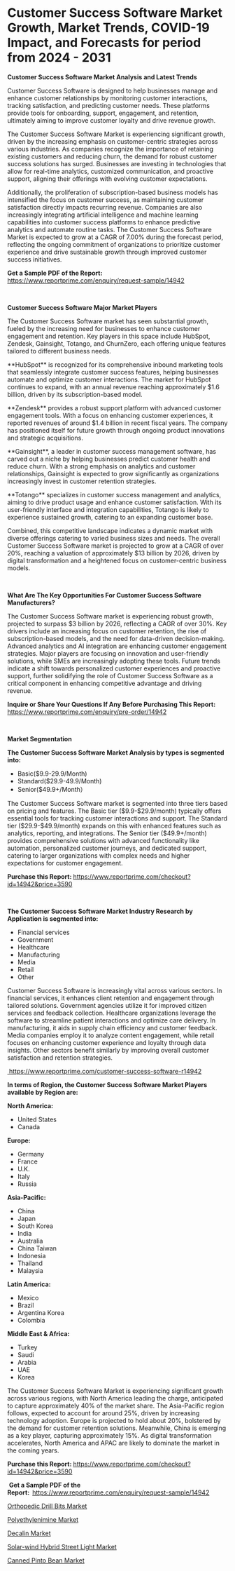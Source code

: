 <p><h1>Customer Success Software Market Growth, Market Trends, COVID-19 Impact, and Forecasts for period from 2024 - 2031</h1></p><p><strong>Customer Success Software Market Analysis and Latest Trends</strong></p>
<p><p>Customer Success Software is designed to help businesses manage and enhance customer relationships by monitoring customer interactions, tracking satisfaction, and predicting customer needs. These platforms provide tools for onboarding, support, engagement, and retention, ultimately aiming to improve customer loyalty and drive revenue growth.</p><p>The Customer Success Software Market is experiencing significant growth, driven by the increasing emphasis on customer-centric strategies across various industries. As companies recognize the importance of retaining existing customers and reducing churn, the demand for robust customer success solutions has surged. Businesses are investing in technologies that allow for real-time analytics, customized communication, and proactive support, aligning their offerings with evolving customer expectations.</p><p>Additionally, the proliferation of subscription-based business models has intensified the focus on customer success, as maintaining customer satisfaction directly impacts recurring revenue. Companies are also increasingly integrating artificial intelligence and machine learning capabilities into customer success platforms to enhance predictive analytics and automate routine tasks. The Customer Success Software Market is expected to grow at a CAGR of 7.00% during the forecast period, reflecting the ongoing commitment of organizations to prioritize customer experience and drive sustainable growth through improved customer success initiatives.</p></p>
<p><strong>Get a Sample PDF of the Report:&nbsp;</strong> <a href="https://www.reportprime.com/enquiry/request-sample/14942?utm_campaign=1558&utm_medium=2&utm_source=Github&utm_content=ia&utm_term=29112024&utm_id=customer-success-software">https://www.reportprime.com/enquiry/request-sample/14942</a></p>
<p>&nbsp;</p>
<p><strong>Customer Success Software Major Market Players</strong></p>
<p><p>The Customer Success Software market has seen substantial growth, fueled by the increasing need for businesses to enhance customer engagement and retention. Key players in this space include HubSpot, Zendesk, Gainsight, Totango, and ChurnZero, each offering unique features tailored to different business needs.</p><p>**HubSpot** is recognized for its comprehensive inbound marketing tools that seamlessly integrate customer success features, helping businesses automate and optimize customer interactions. The market for HubSpot continues to expand, with an annual revenue reaching approximately $1.6 billion, driven by its subscription-based model.</p><p>**Zendesk** provides a robust support platform with advanced customer engagement tools. With a focus on enhancing customer experiences, it reported revenues of around $1.4 billion in recent fiscal years. The company has positioned itself for future growth through ongoing product innovations and strategic acquisitions.</p><p>**Gainsight**, a leader in customer success management software, has carved out a niche by helping businesses predict customer health and reduce churn. With a strong emphasis on analytics and customer relationships, Gainsight is expected to grow significantly as organizations increasingly invest in customer retention strategies.</p><p>**Totango** specializes in customer success management and analytics, aiming to drive product usage and enhance customer satisfaction. With its user-friendly interface and integration capabilities, Totango is likely to experience sustained growth, catering to an expanding customer base.</p><p>Combined, this competitive landscape indicates a dynamic market with diverse offerings catering to varied business sizes and needs. The overall Customer Success Software market is projected to grow at a CAGR of over 20%, reaching a valuation of approximately $13 billion by 2026, driven by digital transformation and a heightened focus on customer-centric business models.</p></p>
<p>&nbsp;</p>
<p><strong>What Are The Key Opportunities For Customer Success Software Manufacturers?</strong></p>
<p><p>The Customer Success Software market is experiencing robust growth, projected to surpass $3 billion by 2026, reflecting a CAGR of over 30%. Key drivers include an increasing focus on customer retention, the rise of subscription-based models, and the need for data-driven decision-making. Advanced analytics and AI integration are enhancing customer engagement strategies. Major players are focusing on innovation and user-friendly solutions, while SMEs are increasingly adopting these tools. Future trends indicate a shift towards personalized customer experiences and proactive support, further solidifying the role of Customer Success Software as a critical component in enhancing competitive advantage and driving revenue.</p></p>
<p><strong>Inquire or Share Your Questions If Any Before Purchasing This Report:</strong> <a href="https://www.reportprime.com/enquiry/pre-order/14942?utm_campaign=1558&utm_medium=2&utm_source=Github&utm_content=ia&utm_term=29112024&utm_id=customer-success-software">https://www.reportprime.com/enquiry/pre-order/14942</a></p>
<p>&nbsp;</p>
<p><strong>Market Segmentation</strong></p>
<p><strong>The Customer Success Software Market Analysis by types is segmented into:</strong></p>
<p><ul><li>Basic($9.9-29.9/Month)</li><li>Standard($29.9-49.9/Month)</li><li>Senior($49.9+/Month）</li></ul></p>
<p><p>The Customer Success Software market is segmented into three tiers based on pricing and features. The Basic tier ($9.9-$29.9/month) typically offers essential tools for tracking customer interactions and support. The Standard tier ($29.9-$49.9/month) expands on this with enhanced features such as analytics, reporting, and integrations. The Senior tier ($49.9+/month) provides comprehensive solutions with advanced functionality like automation, personalized customer journeys, and dedicated support, catering to larger organizations with complex needs and higher expectations for customer engagement.</p></p>
<p><strong>Purchase this Report:&nbsp;</strong><a href="https://www.reportprime.com/checkout?id=14942&price=3590&utm_campaign=1558&utm_medium=2&utm_source=Github&utm_content=ia&utm_term=29112024&utm_id=customer-success-software">https://www.reportprime.com/checkout?id=14942&price=3590</a></p>
<p>&nbsp;</p>
<p><strong>The Customer Success Software Market Industry Research by Application is segmented into:</strong></p>
<p><ul><li>Financial services</li><li>Government</li><li>Healthcare</li><li>Manufacturing</li><li>Media</li><li>Retail</li><li>Other</li></ul></p>
<p><p>Customer Success Software is increasingly vital across various sectors. In financial services, it enhances client retention and engagement through tailored solutions. Government agencies utilize it for improved citizen services and feedback collection. Healthcare organizations leverage the software to streamline patient interactions and optimize care delivery. In manufacturing, it aids in supply chain efficiency and customer feedback. Media companies employ it to analyze content engagement, while retail focuses on enhancing customer experience and loyalty through data insights. Other sectors benefit similarly by improving overall customer satisfaction and retention strategies.</p></p>
<p><a href="https://www.reportprime.com/customer-success-software-r14942?utm_campaign=1558&utm_medium=2&utm_source=Github&utm_content=ia&utm_term=29112024&utm_id=customer-success-software">&nbsp;https://www.reportprime.com/customer-success-software-r14942</a></p>
<p><strong>In terms of Region, the Customer Success Software Market Players available by Region are:</strong></p>
<p>
    <p> <strong> North America: </strong>
        <ul>
            <li>United States</li>
            <li>Canada</li>
        </ul>
        </p> 
    <p> <strong> Europe: </strong>
        <ul>
            <li>Germany</li>
            <li>France</li>
            <li>U.K.</li>
            <li>Italy</li>
            <li>Russia</li>
        </ul>
        </p> 
    <p> <strong> Asia-Pacific: </strong>
        <ul>
            <li>China</li>
            <li>Japan</li>
            <li>South Korea</li>
            <li>India</li>
            <li>Australia</li>
            <li>China Taiwan</li>
            <li>Indonesia</li>
            <li>Thailand</li>
            <li>Malaysia</li>
        </ul>
        </p> 
    <p> <strong> Latin America: </strong>
        <ul>
            <li>Mexico</li>
            <li>Brazil</li>
            <li>Argentina Korea</li>
            <li>Colombia</li>
        </ul>
        </p> 
    <p> <strong> Middle East & Africa: </strong>
        <ul>
            <li>Turkey</li>
            <li>Saudi</li>
            <li>Arabia</li>
            <li>UAE</li>
            <li>Korea</li>
        </ul>
    </p>
    </p>
<p><p>The Customer Success Software Market is experiencing significant growth across various regions, with North America leading the charge, anticipated to capture approximately 40% of the market share. The Asia-Pacific region follows, expected to account for around 25%, driven by increasing technology adoption. Europe is projected to hold about 20%, bolstered by the demand for customer retention solutions. Meanwhile, China is emerging as a key player, capturing approximately 15%. As digital transformation accelerates, North America and APAC are likely to dominate the market in the coming years.</p></p>
<p><strong>Purchase this Report: </strong><a href="https://www.reportprime.com/checkout?id=14942&price=3590&utm_campaign=1558&utm_medium=2&utm_source=Github&utm_content=ia&utm_term=29112024&utm_id=customer-success-software">https://www.reportprime.com/checkout?id=14942&price=3590</a></p>
<p>&nbsp;<strong>Get a Sample PDF of the Report:&nbsp;&nbsp;</strong><a href="https://www.reportprime.com/enquiry/request-sample/14942?utm_campaign=1558&utm_medium=2&utm_source=Github&utm_content=ia&utm_term=29112024&utm_id=customer-success-software">https://www.reportprime.com/enquiry/request-sample/14942</a></p>
<p><strong></strong></p>
<p><p><a href="https://issuu.com/reportprime-2/docs/orthopedic-drill-bits-market-size-2030.pptx?utm_campaign=1558&utm_medium=2&utm_source=Github&utm_content=ia&utm_term=29112024&utm_id=customer-success-software">Orthopedic Drill Bits Market</a></p><p><a href="https://www.linkedin.com/pulse/polyethylenimine-market-ecosystem-competitive-landscape-strategic-m1qve?utm_campaign=1558&utm_medium=2&utm_source=Github&utm_content=ia&utm_term=29112024&utm_id=customer-success-software">Polyethylenimine Market</a></p><p><a href="https://www.linkedin.com/pulse/navigating-global-decalin-market-from-trends-strategy-2024-amcwe?utm_campaign=1558&utm_medium=2&utm_source=Github&utm_content=ia&utm_term=29112024&utm_id=customer-success-software">Decalin Market</a></p><p><a href="https://issuu.com/reportprime-2/docs/solar-wind-hybrid-street-light-market-size-2030.pp?utm_campaign=1558&utm_medium=2&utm_source=Github&utm_content=ia&utm_term=29112024&utm_id=customer-success-software">Solar-wind Hybrid Street Light Market</a></p><p><a href="https://www.linkedin.com/pulse/whats-ahead-canned-pinto-bean-market-analysis-2024-2031-fry3c?utm_campaign=1558&utm_medium=2&utm_source=Github&utm_content=ia&utm_term=29112024&utm_id=customer-success-software">Canned Pinto Bean Market</a></p></p>